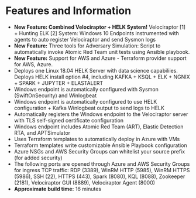 # Features and Information
* **New Feature: Combined Velociraptor + HELK System!**  Velociraptor [1] + Hunting ELK [2] System: Windows 10 Endpoints instrumented with agents to auto register Velociraptor and send Sysmon logs
* **New Feature:**  Three tools for Adversary Simulation: Script to automatically invoke Atomic Red Team unit tests using Ansible playbook.
* **New Feature:**  Support for AWS and Azure - Terraform provider support for AWS, Azure.
* Deploys one Linux 18.04 HELK Server with data science capabiliies.  Deploys HELK install option #4, including KAFKA + KSQL + ELK + NGNIX + SPARK + JUPYTER + ELASTALERT
* Windows endpoint is automatically configured with Sysmon (SwiftOnSecurity) and Winlogbeat
* Windows endpoint is automatically configured to use HELK configuration + Kafka Winlogbeat output to send logs to HELK
* Automatically registers the Windows endpoint to the Velociraptor server with TLS self-signed certificate configuration
* Windows endpoint includes Atomic Red Team (ART), Elastic Detection RTA, and APTSimulator
* Uses Terraform templates to automatically deploy in Azure with VMs
* Terraform templates write customizable Ansible Playbook configuration
* Azure NSGs and AWS Security Groups can whitelist your source prefix (for added security)
* The following ports are opened through Azure and AWS Security Groups for ingress TCP traffic: RDP (3389), WinRM HTTP (5985), WinRM HTTPS (5986), SSH (22), HTTPS (443), Spark (8080), KQL (8088), Zookeeper (2181), Velociraptor GUI (8889), Velociraptor Agent (8000)
* **Approximate build time:**  16 minutes
